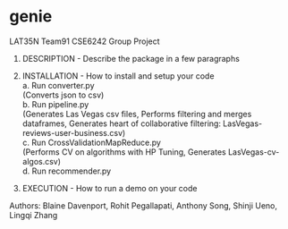 # genie
LAT35N Team91 CSE6242 Group Project

1. DESCRIPTION - Describe the package in a few paragraphs
2. INSTALLATION - How to install and setup your code<br/>
  a. Run converter.py<br/>
     (Converts json to csv)<br/>
  b. Run pipeline.py<br/>
     (Generates Las Vegas csv files, Performs filtering and merges dataframes, Generates heart of collaborative filtering:
     LasVegas-reviews-user-business.csv)<br/>
  c. Run CrossValidationMapReduce.py<br/>
     (Performs CV on algorithms with HP Tuning, Generates LasVegas-cv-algos.csv)<br/>
  d. Run recommender.py<br/>

3. EXECUTION - How to run a demo on your code

Authors: Blaine Davenport, Rohit Pegallapati, Anthony Song, Shinji Ueno, Lingqi Zhang
